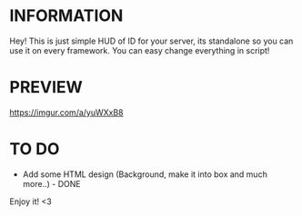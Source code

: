 # INFORMATION
Hey! This is just simple HUD of ID for your server, its standalone so you can use it on every framework.
You can easy change everything in script!

# PREVIEW
https://imgur.com/a/yuWXxB8

# TO DO
- Add some HTML design (Background, make it into box and much more..) - DONE

Enjoy it! <3
